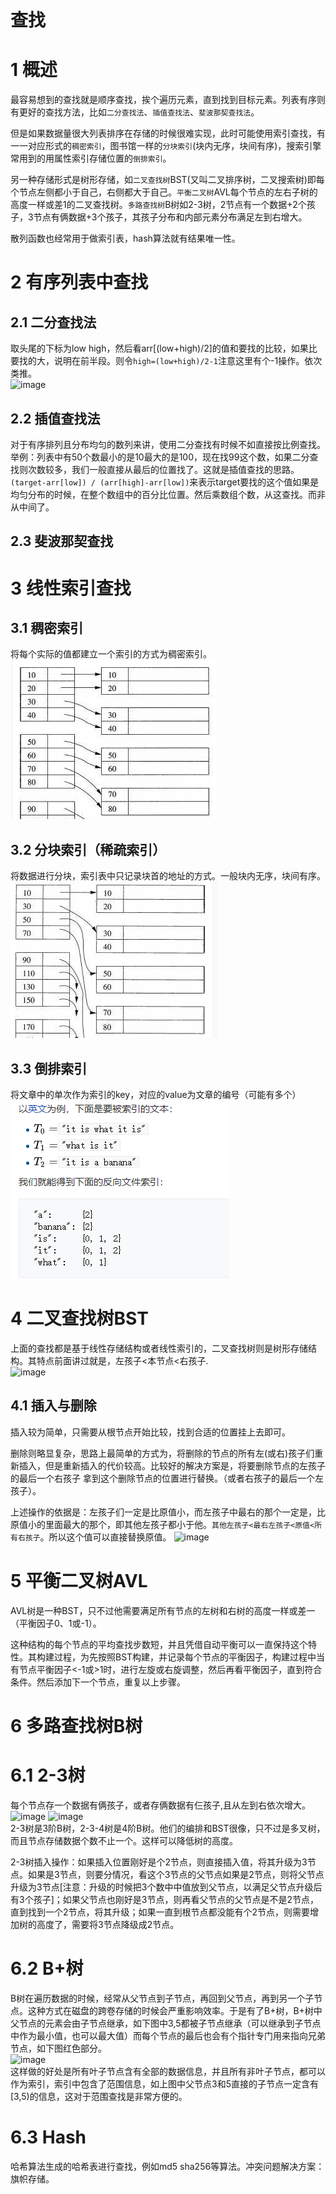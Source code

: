 # 查找
# 1 概述
最容易想到的查找就是顺序查找，挨个遍历元素，直到找到目标元素。列表有序则有更好的查找方法，比如`二分查找法`、`插值查找法`、`斐波那契查找法`。

但是如果数据量很大列表排序在存储的时候很难实现，此时可能使用索引查找，有一一对应形式的`稠密索引`，图书馆一样的`分块索引`(块内无序，块间有序)，搜索引擎常用到的用属性索引存储位置的`倒排索引`。

另一种存储形式是树形存储，如`二叉查找树`BST(又叫二叉排序树，二叉搜索树)即每个节点左侧都小于自己，右侧都大于自己。`平衡二叉树`AVL每个节点的左右子树的高度一样或差1的二叉查找树。`多路查找树`B树如2-3树，2节点有一个数据+2个孩子，3节点有俩数据+3个孩子，其孩子分布和内部元素分布满足左到右增大。

散列函数也经常用于做索引表，hash算法就有结果唯一性。
# 2 有序列表中查找
## 2.1 二分查找法
取头尾的下标为low high，然后看arr[(low+high)/2]的值和要找的比较，如果比要找的大，说明在前半段。则令`high=(low+high)/2-1`注意这里有个-1操作。依次类推。  
![image](https://upload.wikimedia.org/wikipedia/commons/f/f7/Binary_search_into_array.png)
## 2.2 插值查找法
对于有序排列且分布均匀的数列来讲，使用二分查找有时候不如直接按比例查找。举例：列表中有50个数最小的是10最大的是100，现在找99这个数，如果二分查找则次数较多，我们一般直接从最后的位置找了。这就是插值查找的思路。`(target-arr[low]) / (arr[high]-arr[low])`来表示target要找的这个值如果是均匀分布的时候，在整个数组中的百分比位置。然后乘数组个数，从这查找。而非从中间了。
## 2.3 斐波那契查找
# 3 线性索引查找
## 3.1 稠密索引
将每个实际的值都建立一个索引的方式为稠密索引。  
![image](img/index1.jpg)  
## 3.2 分块索引（稀疏索引）
将数据进行分块，索引表中只记录块首的地址的方式。一般块内无序，块间有序。  
![image](img/index2.jpg)  
## 3.3 倒排索引
将文章中的单次作为索引的key，对应的value为文章的编号（可能有多个）  
![image](img/index3.jpg)
# 4 二叉查找树BST
上面的查找都是基于线性存储结构或者线性索引的，二叉查找树则是树形存储结构。其特点前面讲过就是，左孩子<本节点<右孩子.  
![image](https://upload.wikimedia.org/wikipedia/commons/thumb/d/da/Binary_search_tree.svg/150px-Binary_search_tree.svg.png)  

## 4.1 插入与删除
插入较为简单，只需要从根节点开始比较，找到合适的位置挂上去即可。

删除则略显复杂，思路上最简单的方式为，将删除的节点的所有左(或右)孩子们重新插入，但是重新插入的代价较高。比较好的解决方案是，将要删除节点的左孩子的最后一个右孩子 拿到这个删除节点的位置进行替换。（或者右孩子的最后一个左孩子）。

上述操作的依据是：左孩子们一定是比原值小，而左孩子中最右的那个一定是，比原值小的里面最大的那个，即其他左孩子都小于他。`其他左孩子<最右左孩子<原值<所有右孩子`。所以这个值可以直接替换原值。
![image](https://upload.wikimedia.org/wikipedia/commons/thumb/4/46/Binary_search_tree_delete.svg/480px-Binary_search_tree_delete.svg.png)
# 5 平衡二叉树AVL
AVL树是一种BST，只不过他需要满足所有节点的左树和右树的高度一样或差一（平衡因子0、1或-1）。

这种结构的每个节点的平均查找步数短，并且凭借自动平衡可以一直保持这个特性。其构建过程，为先按照BST构建，并记录每个节点的平衡因子，构建过程中当有节点平衡因子<-1或>1时，进行左旋或右旋调整，然后再看平衡因子，直到符合条件。然后添加下一个节点，重复以上步骤。
# 6 多路查找树B树
# 6.1 2-3树
每个节点存一个数据有俩孩子，或者存俩数据有仨孩子,且从左到右依次增大。  
![image](https://upload.wikimedia.org/wikipedia/commons/thumb/3/3a/2-3-4_tree_2-node.svg/110px-2-3-4_tree_2-node.svg.png)
![image](https://upload.wikimedia.org/wikipedia/commons/thumb/4/4a/2-3-4-tree_3-node.svg/120px-2-3-4-tree_3-node.svg.png)  
2-3树是3阶B树，2-3-4树是4阶B树。他们的编排和BST很像，只不过是多叉树，而且节点存储数据个数不止一个。这样可以降低树的高度。

2-3树插入操作：如果插入位置刚好是个2节点，则直接插入值，将其升级为3节点。如果是3节点，则要分情况，看这个3节点的父节点如果是2节点，则将父节点升级为3节点[注意：升级的时候把3个数中中值放到父节点，以满足父节点升级后有3个孩子]；如果父节点也刚好是3节点，则再看父节点的父节点是不是2节点，直到找到一个2节点，将其升级；如果一直到根节点都没能有个2节点，则需要增加树的高度了，需要将3节点降级成2节点。
# 6.2 B+树
B树在遍历数据的时候，经常从父节点到子节点，再回到父节点，再到另一个子节点。这种方式在磁盘的跨卷存储的时候会严重影响效率。于是有了B+树，B+树中父节点的元素会由子节点继承，如下图中3,5都被子节点继承（可以继承到子节点中作为最小值，也可以最大值）而每个节点的最后也会有个指针专门用来指向兄弟节点，如下图红色部分。  
![image](https://upload.wikimedia.org/wikipedia/commons/thumb/3/37/Bplustree.png/400px-Bplustree.png)  
这样做的好处是所有叶子节点含有全部的数据信息，并且所有非叶子节点，都可以作为索引，索引中包含了范围信息，如上图中父节点3和5直接的子节点一定含有[3,5)的信息，这对于范围查找是非常方便的。
# 6.3 Hash
哈希算法生成的哈希表进行查找，例如md5 sha256等算法。冲突问题解决方案：旗帜存储。

